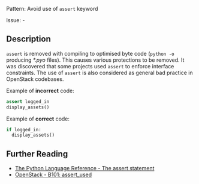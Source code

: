 Pattern: Avoid use of `assert` keyword

Issue: -

## Description

`assert` is removed with compiling to optimised byte code (`python -o` producing _*.pyo_ files). This causes various protections to be removed. It was discovered that some projects used `assert` to enforce interface constraints. The use of `assert` is also considered as general bad practice in OpenStack codebases.


Example of **incorrect** code:

```python
assert logged_in
display_assets()
```


Example of **correct** code:

```python
if logged_in:
  display_assets()
```

## Further Reading

* [The Python Language Reference - The assert statement](https://docs.python.org/2/reference/simple_stmts.html#the-assert-statement)
* [OpenStack - B101: assert_used](https://docs.openstack.org/developer/bandit/plugins/assert_used.html)
